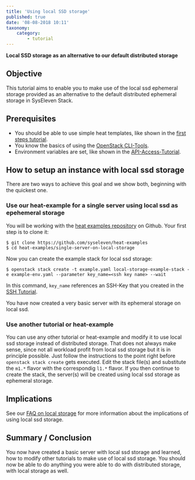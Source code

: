 ```yaml
---
title: 'Using local SSD storage'
published: true
date: '08-08-2018 10:11'
taxonomy:
    category:
        - tutorial
---
```


**Local SSD storage as an alternative to our default distributed storage**

## Objective

This tutorial aims to enable you to make use of the local ssd ephemeral storage provided as an alternative to the default distributed ephemeral storage in SysEleven Stack.


## Prerequisites

* You should be able to use simple heat templates, like shown in the [first steps tutorial](/tutorials/firststeps/).
* You know the basics of using the [OpenStack CLI-Tools](/tutorials/openstack-cli/).
* Environment variables are set, like shown in the [API-Access-Tutorial](/tutorials/api-access/).


## How to setup an instance with local ssd storage

There are two ways to achieve this goal and we show both, beginning with the quickest one.


### Use our heat-example for a single server using local ssd as epehemeral storage

You will be working with the [heat examples repository](https://github.com/syseleven/heat-examples) on Github. Your first step is to clone it:

```shell
$ git clone https://github.com/syseleven/heat-examples
$ cd heat-examples/single-server-on-local-storage
```

Now you can create the example stack for local ssd storage:

```
$ openstack stack create -t example.yaml local-storage-example-stack -e example-env.yaml --parameter key_name=<ssh key name> --wait
```

In this command, `key_name` references an SSH-Key that you created in the [SSH Tutorial](/tutorials/ssh-keys/).

You have now created a very basic server with its ephemeral storage on local ssd.


### Use another tutorial or heat-example

You can use any other tutorial or heat-example and modify it to use local ssd storage instead of distributed storage.
That does not always make sense, since not all workload profit from local ssd storage but it is in principle possible.
Just follow the instructions to the point right before `openstack stack create` gets executed.
Edit the stack file(s) and substitute the `m1.*` flavor with the correspondig `l1.*` flavor.
If you then continue to create the stack, the server(s) will be created using local ssd storage as ephemeral storage.


## Implications

See our [FAQ on local storage](../../../faq/de/taxonomy?name=tag&val=localstorage) for more information about the implications of using local ssd storage.


## Summary / Conclusion

You now have created a basic server with local ssd storage and learned, how to modify other tutorials to make use of local ssd storage.
You should now be able to do anything you were able to do with distributed storage, with local storage as well.